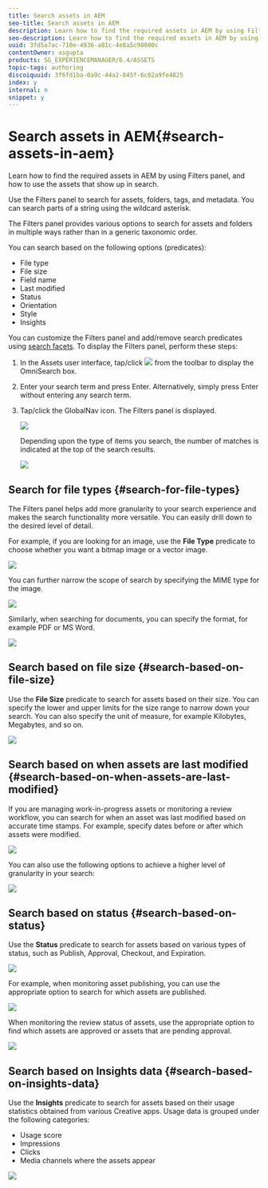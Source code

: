 ```yaml
---
title: Search assets in AEM
seo-title: Search assets in AEM
description: Learn how to find the required assets in AEM by using Filters panel, and how to use the assets that show up in search.
seo-description: Learn how to find the required assets in AEM by using Filters panel, and how to use the assets that show up in search.
uuid: 3fd5a7ac-710e-4936-a81c-4e8a5c90000c
contentOwner: asgupta
products: SG_EXPERIENCEMANAGER/6.4/ASSETS
topic-tags: authoring
discoiquuid: 3f6fd1ba-0a9c-44a2-845f-6c02a9fe4825
index: y
internal: n
snippet: y
---
```


# Search assets in AEM{#search-assets-in-aem}

Learn how to find the required assets in AEM by using Filters panel, and how to use the assets that show up in search.

Use the Filters panel to search for assets, folders, tags, and metadata. You can search parts of a string using the wildcard asterisk.

The Filters panel provides various options to search for assets and folders in multiple ways rather than in a generic taxonomic order.

You can search based on the following options (predicates):

* File type
* File size
* Field name
* Last modified
* Status
* Orientation
* Style
* Insights

You can customize the Filters panel and add/remove search predicates using [search facets](../../assets/using/search-facets.md). To display the Filters panel, perform these steps:

1. In the Assets user interface, tap/click ![](assets/search_icon.png) from the toolbar to display the OmniSearch box.
1. Enter your search term and press Enter. Alternatively, simply press Enter without entering any search term. 
1. Tap/click the GlobalNav icon. The Filters panel is displayed. 

   ![](assets/filters_panel-1.png)

   Depending upon the type of items you search, the number of matches is indicated at the top of the search results.

   ![](assets/numer_of_searches.png)

## Search for file types {#search-for-file-types}

The Filters panel helps add more granularity to your search experience and makes the search functionality more versatile. You can easily drill down to the desired level of detail.

For example, if you are looking for an image, use the **File Type** predicate to choose whether you want a bitmap image or a vector image.

![](assets/image_type.png)

You can further narrow the scope of search by specifying the MIME type for the image.

![](assets/mime_type.png)

Similarly, when searching for documents, you can specify the format, for example PDF or MS Word.

![](assets/documents.png)

## Search based on file size {#search-based-on-file-size}

Use the **File Size** predicate to search for assets based on their size. You can specify the lower and upper limits for the size range to narrow down your search. You can also specify the unit of measure, for example Kilobytes, Megabytes, and so on.

![](assets/unit_of_measure.png)

## Search based on when assets are last modified {#search-based-on-when-assets-are-last-modified}

If you are managing work-in-progress assets or monitoring a review workflow, you can search for when an asset was last modified based on accurate time stamps. For example, specify dates before or after which assets were modified. 

![](assets/last_modified_dates.png)

You can also use the following options to achieve a higher level of granularity in your search: 

![](assets/timestamp.png)

## Search based on status {#search-based-on-status}

Use the **Status** predicate to search for assets based on various types of status, such as Publish, Approval, Checkout, and Expiration.

![](assets/status.png)

For example, when monitoring asset publishing, you can use the appropriate option to search for which assets are published.

![](assets/publish.png)

When monitoring the review status of assets, use the appropriate option to find which assets are approved or assets that are pending approval.

![](assets/approval.png)

## Search based on Insights data {#search-based-on-insights-data}

Use the **Insights** predicate to search for assets based on their usage statistics obtained from various Creative apps. Usage data is grouped under the following categories:

* Usage score
* Impressions
* Clicks
* Media channels where the assets appear

![](assets/insights.png)

